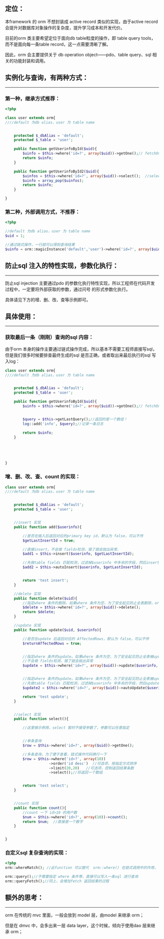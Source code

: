 定位：
---

本framework 的 orm 不想封装成 active record 类似的实现，由于active record 会提升对数据库对象操作的复杂度，提升学习成本和开发代价。

目前的orm 类主要希望定位于面向db table粒度的操作，即 table query tools，而不是面向每一条table record，这一点需要清晰了解。

因此，orm 会主要提供关于 db operation object——pdo、table query、sql 相关的功能封装和调用。

实例化与查询，有两种方式：
-------------

* * *

### 第一种，继承方式推荐：

```php
<?php

class user extends orm{
////default 为db alias，user 为 table name


    protected $_dbAlias = 'default';
    protected $_table = 'user';

    public function getUserinfoById($uid){
        $uinfo = $this->where('id=?', array($uid))->getOne();// fetchOne 会只返回一条记录
        return $uinfo;
    }

    public function getUserinfoById2($uid){
        $uinfos = $this->where('id=?', array($uid))->select();  //select 会返回一个二维数组，哪怕只有一条记录
        $uinfo = array_pop($uinfos);
        return $uinfo;
    }

}

```

### 第二种，外部调用方式，不推荐：

```php
<?php

//default 为db alias，user 为 table name
$uid = 1;

//通过链式操作，一行就可以得到查询结果
$uinfo = orm::magicInstance('default','user')->where('id=?', array($uid))->getOne();

```

防止sql 注入的特性实现，参数化执行：
--------------------

* * *

防止sql injection 主要通过pdo 的参数化执行特性实现，所以工程师在代码开发过程中，一定要将外部获取的参数，通过问号 的形式参数化执行。

具体请见下方的增、删、改、查等示例即可。

具体使用：
-----

* * *

### 获取最后一条（刚刚）查询的sql 内容：

由于orm 本身的操作主要通过链式操作完成，所以基本不需要工程师直接写sql，但是我们很多时候要排查最终生成的sql 是否正确，或者取出来最后执行的sql 写入log：

```php
class user extends orm{
////default 为db alias，user 为 table name


    protected $_dbAlias = 'default';
    protected $_table = 'user';

    public function getUserinfoById($uid){
        $uinfo = $this->where('id=?', array($uid))->getOne();// fetchOne 会只返回一条记录


        $query = $this->getLastQuery();//返回的是一个数组！
        log::add('info', $query);//记录一条日志

        return $uinfo;
    }





}

```

### 增、删、改、查、count 的实现：

```php
class user extends orm{
////default 为db alias，user 为 table name


    protected $_dbAlias = 'default';
    protected $_table = 'user';


    //insert 实现
    public function add($userinfo){

        //是否在插入后返回对应的primary key id，默认为 false，可以不传
        $getLastInsertId = true;

        //直接insert，不会做 fields检测，错了就会抛出异常、
        $add1 = $this->insert($userinfo, $getLastInsertId);

        //先做table fields 匹配检测，过滤掉$userinfo 中多余的字段，然后insert
        $add2 = $this->autoInsert($userinfo, $getLastInsertId);


        return 'test insert';
    }

    //delete 实现
    public function delete($uid){
        //指定where 条件的删除。如果where 条件为空，为了安全起见防止全表删除，orm 会抛出异常
        $delete = $this->where('id=?', array($uid))->delete(); 
        return $delete;
    }

    //update 实现
    public function update($uid, $userinfo){

        //是否在update 后返回对应的 AffectedRows，默认为 false，可以不传
        $returnAffectedRows = true;


        //指定where 条件的update。如果where 条件为空，为了安全起见防止全表被update，orm 会抛出异常
        //不会做 fields检测，错了就会抛出异常
        $update = $this->where('id=?', array($uid))->update($userinfo, $returnAffectedRows);


        //指定where 条件的update。如果where 条件为空，为了安全起见防止全表被update，orm 会抛出异常            
        //先做table fields 匹配检测，过滤掉$userinfo 中多余的字段，然后update
        $update2 = $this->where('id=?', array($uid))->autoUpdate($userinfo, $returnAffectedRows);

        return 'test update';
    }


    //select 实现
    public function select(){

        //这里做示例用，select 暂时不接受参数了，参数可以任意指定


        //单条查询
        $row = $this->where('id=?', array($uid))->getOne();

        //多条查询，为了便于查看，链式操作代码换行一下
        $row = $this->where('id>?', array(10))
                    ->order('id desc')  //可选项，按指定方式排序
                    ->limit(20,20)   //可选项，控制返回结果条数
                    ->select();//将返回一个数组


        return 'test select';
    }


    //count 实现
    public function count(){
        //count 一下 id>10 的用户数
        $num = $this->where('id>?', array(10))->count(); 
        return $num;  //直接是一个数字
    }


}

```

### 自定义sql 复杂查询的实现：

```php
<?php
orm::whereMatch(); //此function 可以替代  orm::where() 在链式调用中的作用， 实现更加简化的复杂查询拼接。

orm::query();//不需要指定 where 条件等，直接可以写入一条sql 进行查询
orm::queryFetch();//同上，会增加fetch 返回结果的过程

```

额外的思考：
------

* * *

orm 在传统的 mvc 里面，一般会放到 model 层，由model 来继承 orm；

但是在 dmvc 中，会多出来一层 data layer，这个时候，倾向于使用dao 层来继承 orm；